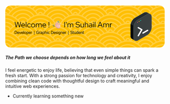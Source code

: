 ![suhailamr](img/header-suhail.png)
##### The Path we choose depends on how long we feel about it

<!--
**suhailamr/suhailamr** is a ✨ _special_ ✨ repository because its `README.md` (this file) appears on your GitHub profile.

Here are some ideas to get you started:

- 🔭 I’m currently working on ...
- 🌱 I’m currently learning ...
- 👯 I’m looking to collaborate on ...
- 🤔 I’m looking for help with ...
- 💬 Ask me about ...
- 📫 How to reach me: ...
- 😄 Pronouns: ...
- ⚡ Fun fact: ...
-->

I feel energetic to enjoy life, believing that even simple things can spark a fresh start. With a strong passion for technology and creativity, I enjoy combining clean code with thoughtful design to craft meaningful and intuitive web experiences.

- Currently learning something new